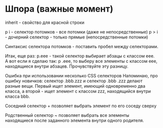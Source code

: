 # Шпора (важные момент)

inherit - свойство для красной строки

p i - селектор потомков - все потомки (даже не непосредственные)
p > i - дочерний селектор - только прямые (непосредственные потомки)

Синтаксис селектора потомков - поставить пробел между селекторами.

Итак, еще раз: p.eee - такой селектор выбирает абзацы с классом eee. А вот если я сделаю так: p .eee, то выберу все элементы с классом eee, находящиеся внутри абзацев. Прочувствуйте эту разницу.

Ошибка при использовании несколько CSS селекторов
Напоминаю, про ошибку новичков: селектор .bbb.zzz и селектор .bbb .zzz делают разные вещи. Первый ищет элемент, имеющий одновременно два класса, а второй - ищет элемент с классом zzz, находящийся внутри класса bbb.

Соседний селектор + позволяет выбрать элемент по его соседу сверху

Родственный селектор ~ позволяет выбрать все элементы находящиеся после заданного элемента внутри одного родителя.
